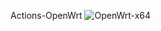 Actions-OpenWrt
![OpenWrt-x64](https://github.com/github-xihe/Action-Openwrt/workflows/OpenWrt-x64/badge.svg)
